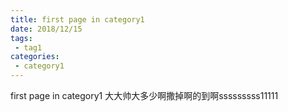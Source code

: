 ```yaml
---
title: first page in category1
date: 2018/12/15
tags:
 - tag1
categories:
 - category1
---
```


first page in category1
大大帅大多少啊撒掉啊的到啊sssssssss11111